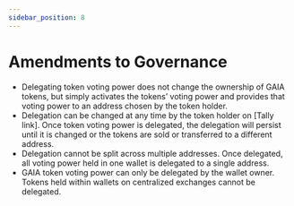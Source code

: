 ```yaml
---
sidebar_position: 8
---
```


# Amendments to Governance

* Delegating token voting power does not change the ownership of GAIA tokens, but simply activates the tokens’ voting power and provides that voting power to an address chosen by the token holder.
* Delegation can be changed at any time by the token holder on [Tally link]. Once token voting power is delegated, the delegation will persist until it is changed or the tokens are sold or transferred to a different address.
* Delegation cannot be split across multiple addresses. Once delegated, all voting power held in one wallet is delegated to a single address.
* GAIA token voting power can only be delegated by the wallet owner. Tokens held within wallets on centralized exchanges cannot be delegated.
